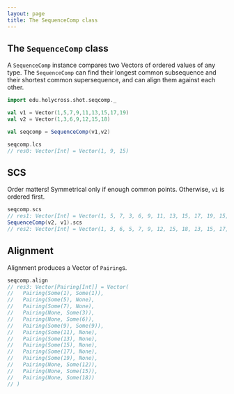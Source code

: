 ```yaml
---
layout: page
title: The SequenceComp class
---
```


## The `SequenceComp` class

A `SequenceComp` instance compares two Vectors of ordered values of any type.  The `SequenceComp` can find their longest common subsequence and their shortest common supersequence, and can align them against each other.

```scala
import edu.holycross.shot.seqcomp._

val v1 = Vector(1,5,7,9,11,13,15,17,19)
val v2 = Vector(1,3,6,9,12,15,18)

val seqcomp = SequenceComp(v1,v2)
```




```scala
seqcomp.lcs
// res0: Vector[Int] = Vector(1, 9, 15)
```


## SCS

Order matters!  Symmetrical only if enough common points. Otherwise, `v1` is ordered first.

```scala
seqcomp.scs
// res1: Vector[Int] = Vector(1, 5, 7, 3, 6, 9, 11, 13, 15, 17, 19, 15, 18)
SequenceComp(v2, v1).scs
// res2: Vector[Int] = Vector(1, 3, 6, 5, 7, 9, 12, 15, 18, 13, 15, 17, 19)
```


## Alignment

Alignment produces a Vector of `Pairing`s.


```scala
seqcomp.align
// res3: Vector[Pairing[Int]] = Vector(
//   Pairing(Some(1), Some(1)),
//   Pairing(Some(5), None),
//   Pairing(Some(7), None),
//   Pairing(None, Some(3)),
//   Pairing(None, Some(6)),
//   Pairing(Some(9), Some(9)),
//   Pairing(Some(11), None),
//   Pairing(Some(13), None),
//   Pairing(Some(15), None),
//   Pairing(Some(17), None),
//   Pairing(Some(19), None),
//   Pairing(None, Some(12)),
//   Pairing(None, Some(15)),
//   Pairing(None, Some(18))
// )
```
